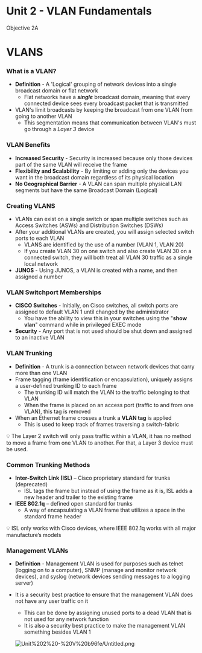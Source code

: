 # Unit 2 - VLAN Fundamentals

Objective 2A

# VLANS

### What is a VLAN?

- **Definition** - A 'Logical' grouping of network devices into a single broadcast domain or flat network
    - Flat networks have a ***single*** broadcast domain, meaning that every connected device sees every broadcast packet that is transmitted
- VLAN's limit broadcasts by keeping the broadcast from one VLAN from going to another VLAN
    - This segmentation means that communication between VLAN's must go through a *Layer 3* device

### VLAN Benefits

- **Increased Security** - Security is increased because only those devices part of the same VLAN will receive the frame
- **Flexibility and Scalability** - By limiting or adding only the devices you want in the broadcast domain regardless of its physical location
- **No Geographical Barrier** - A VLAN can span multiple physical LAN segments but have the same Broadcast Domain (Logical)

### Creating VLANS

- VLANs can exist on a single switch or span multiple switches such as Access Switches (ASWs) and Distribution Switches (DSWs)
- After your additional VLANs are created, you will assign selected switch ports to each VLAN
    - VLANS are identified by the use of a number (VLAN 1, VLAN 20)
    - If you create VLAN 30 on one switch and also create VLAN 30 on a connected switch, they will both treat all VLAN 30 traffic as a single local network
- **JUNOS** - Using JUNOS, a VLAN is created with a name, and then assigned a number

### VLAN Switchport Memberships

- **CISCO Switches** - Initially, on Cisco switches, all switch ports are assigned to default VLAN 1 until changed by the administrator
    - You have the ability to view this in your switches using the "**show vlan**" command while in privileged EXEC mode
- **Security** - Any port that is not used should be shut down and assigned to an inactive VLAN

### VLAN Trunking

- **Definition** - A trunk is a connection between network devices that carry more than one VLAN
- Frame tagging (frame identification or encapsulation), uniquely assigns a user-defined trunking ID to each frame
    - The trunking ID will match the VLAN to the traffic belonging to that VLAN
    - When the frame is placed on an access port (traffic to and from one VLAN), this tag is removed
- When an Ethernet frame crosses a trunk a **VLAN tag** is applied
    - This is used to keep track of frames traversing a switch-fabric

<aside>
💡 The Layer 2 switch will only pass traffic within a VLAN, it has no method to move a frame from one VLAN to another. For that, a Layer 3 device must be used.

</aside>

### Common Trunking Methods

- **Inter-Switch Link (ISL)** – Cisco proprietary standard for trunks (deprecated)
    - ISL tags the frame but instead of using the frame as it is, ISL adds a new header and trailer to the existing frame
- **IEEE 802.1q** – defined open standard for trunks
    - A way of encapsulating a VLAN frame that utilizes a space in the standard frame header

<aside>
💡 ISL only works with Cisco devices, where IEEE 802.1q works with all major manufacture’s models

</aside>

### Management VLANs

- **Definition** - Management VLAN is used for purposes such as telnet (logging on to a computer), SNMP (manage and monitor network devices), and syslog (network devices sending messages to a logging server)
- It is a security best practice to ensure that the management VLAN does not have any user traffic on it
    - This can be done by assigning unused ports to a dead VLAN that is not used for any network function
    - It is also a security best practice to make the management VLAN something besides VLAN 1
    
    ![Unit%202%20-%20V%20b96fe/Untitled.png](Unit%202%20-%20V%20b96fe/Untitled.png)